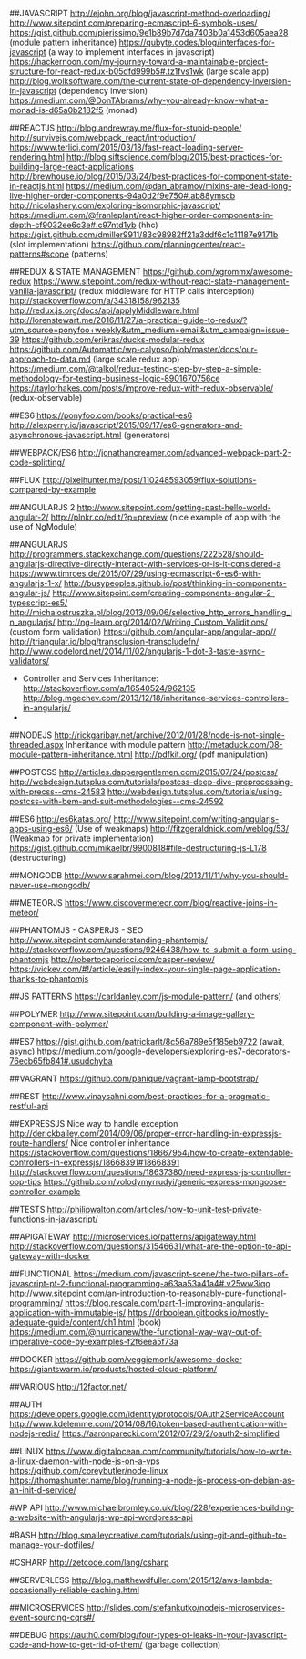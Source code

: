 ##JAVASCRIPT
http://ejohn.org/blog/javascript-method-overloading/
http://www.sitepoint.com/preparing-ecmascript-6-symbols-uses/
https://gist.github.com/pierissimo/9e1b89b7d7da7403b0a1453d605aea28 (module pattern inheritance)
https://qubyte.codes/blog/interfaces-for-javascript (a way to implement interfaces in javascript)
https://hackernoon.com/my-journey-toward-a-maintainable-project-structure-for-react-redux-b05dfd999b5#.tz1fvs1wk (large scale app)
http://blog.wolksoftware.com/the-current-state-of-dependency-inversion-in-javascript (dependency inversion)
https://medium.com/@DonTAbrams/why-you-already-know-what-a-monad-is-d65a0b2182f5 (monad)

##REACTJS
http://blog.andrewray.me/flux-for-stupid-people/
http://survivejs.com/webpack_react/introduction/
https://www.terlici.com/2015/03/18/fast-react-loading-server-rendering.html
http://blog.siftscience.com/blog/2015/best-practices-for-building-large-react-applications
http://brewhouse.io/blog/2015/03/24/best-practices-for-component-state-in-reactjs.html
https://medium.com/@dan_abramov/mixins-are-dead-long-live-higher-order-components-94a0d2f9e750#.ab88ymscb
http://nicolashery.com/exploring-isomorphic-javascript/
https://medium.com/@franleplant/react-higher-order-components-in-depth-cf9032ee6c3e#.c97ntd1yb (hhc)
https://gist.github.com/dmiller9911/83c98982ff21a3ddf6c1c11187e9171b (slot implementation)
https://github.com/planningcenter/react-patterns#scope (patterns)

##REDUX & STATE MANAGEMENT
https://github.com/xgrommx/awesome-redux
https://www.sitepoint.com/redux-without-react-state-management-vanilla-javascript/
(redux middleware for HTTP calls interception)
http://stackoverflow.com/a/34318158/962135 
http://redux.js.org/docs/api/applyMiddleware.html 
http://lorenstewart.me/2016/11/27/a-practical-guide-to-redux/?utm_source=ponyfoo+weekly&utm_medium=email&utm_campaign=issue-39
https://github.com/erikras/ducks-modular-redux 
https://github.com/Automattic/wp-calypso/blob/master/docs/our-approach-to-data.md (large scale redux app)
https://medium.com/@talkol/redux-testing-step-by-step-a-simple-methodology-for-testing-business-logic-8901670756ce
https://taylorhakes.com/posts/improve-redux-with-redux-observable/ (redux-observable)

##ES6
https://ponyfoo.com/books/practical-es6
http://alexperry.io/javascript/2015/09/17/es6-generators-and-asynchronous-javascript.html (generators)

##WEBPACK/ES6
http://jonathancreamer.com/advanced-webpack-part-2-code-splitting/

##FLUX
http://pixelhunter.me/post/110248593059/flux-solutions-compared-by-example

##ANGULARJS 2
http://www.sitepoint.com/getting-past-hello-world-angular-2/
http://plnkr.co/edit/?p=preview (nice example of app with the use of NgModule)

##ANGULARJS
http://programmers.stackexchange.com/questions/222528/should-angularjs-directive-directly-interact-with-services-or-is-it-considered-a
https://www.timroes.de/2015/07/29/using-ecmascript-6-es6-with-angularjs-1-x/
http://busypeoples.github.io/post/thinking-in-components-angular-js/
http://www.sitepoint.com/creating-components-angular-2-typescript-es5/
http://michalostruszka.pl/blog/2013/09/06/selective_http_errors_handling_in_angularjs/
http://ng-learn.org/2014/02/Writing_Custom_Validitions/ (custom form validation)
https://github.com/angular-app/angular-app//
http://triangular.io/blog/transclusion-transcludefn/ 
http://www.codelord.net/2014/11/02/angularjs-1-dot-3-taste-async-validators/
- Controller and Services Inheritance:
http://stackoverflow.com/a/16540524/962135
http://blog.mgechev.com/2013/12/18/inheritance-services-controllers-in-angularjs/
-

##NODEJS
http://rickgaribay.net/archive/2012/01/28/node-is-not-single-threaded.aspx
Inheritance with module pattern
http://metaduck.com/08-module-pattern-inheritance.html
http://pdfkit.org/ (pdf manipulation)

##POSTCSS
http://articles.dappergentlemen.com/2015/07/24/postcss/
http://webdesign.tutsplus.com/tutorials/postcss-deep-dive-preprocessing-with-precss--cms-24583
http://webdesign.tutsplus.com/tutorials/using-postcss-with-bem-and-suit-methodologies--cms-24592

##ES6
http://es6katas.org/
http://www.sitepoint.com/writing-angularjs-apps-using-es6/ (Use of weakmaps)
http://fitzgeraldnick.com/weblog/53/ (Weakmap for private implementation)
https://gist.github.com/mikaelbr/9900818#file-destructuring-js-L178 (destructuring)

##MONGODB
http://www.sarahmei.com/blog/2013/11/11/why-you-should-never-use-mongodb/

##METEORJS
https://www.discovermeteor.com/blog/reactive-joins-in-meteor/

##PHANTOMJS - CASPERJS - SEO
http://www.sitepoint.com/understanding-phantomjs/
http://stackoverflow.com/questions/9246438/how-to-submit-a-form-using-phantomjs
http://robertocaporicci.com/casper-review/
https://vickev.com/#!/article/easily-index-your-single-page-application-thanks-to-phantomjs

##JS PATTERNS
https://carldanley.com/js-module-pattern/ (and others)

##POLYMER
http://www.sitepoint.com/building-a-image-gallery-component-with-polymer/

##ES7
https://gist.github.com/patrickarlt/8c56a789e5f185eb9722 (await, async)
https://medium.com/google-developers/exploring-es7-decorators-76ecb65fb841#.usudchyba

##VAGRANT
https://github.com/panique/vagrant-lamp-bootstrap/

##REST
http://www.vinaysahni.com/best-practices-for-a-pragmatic-restful-api

##EXPRESSJS
Nice way to handle exception
http://derickbailey.com/2014/09/06/proper-error-handling-in-expressjs-route-handlers/
Nice controller inheritance 
https://stackoverflow.com/questions/18667954/how-to-create-extendable-controllers-in-expressjs/18668391#18668391
http://stackoverflow.com/questions/18637380/need-express-js-controller-oop-tips
https://github.com/volodymyrrudyi/generic-express-mongoose-controller-example

##TESTS
http://philipwalton.com/articles/how-to-unit-test-private-functions-in-javascript/

##APIGATEWAY
http://microservices.io/patterns/apigateway.html
http://stackoverflow.com/questions/31546631/what-are-the-option-to-api-gateway-with-docker

##FUNCTIONAL
https://medium.com/javascript-scene/the-two-pillars-of-javascript-pt-2-functional-programming-a63aa53a41a4#.v25ww3iqo
http://www.sitepoint.com/an-introduction-to-reasonably-pure-functional-programming/
https://blog.rescale.com/part-1-improving-angularjs-application-with-immutable-js/
https://drboolean.gitbooks.io/mostly-adequate-guide/content/ch1.html (book)
https://medium.com/@hurricanew/the-functional-way-way-out-of-imperative-code-by-examples-f2f6eea5f73a

##DOCKER
https://github.com/veggiemonk/awesome-docker
https://giantswarm.io/products/hosted-cloud-platform/

##VARIOUS
http://12factor.net/

##AUTH
https://developers.google.com/identity/protocols/OAuth2ServiceAccount
http://www.kdelemme.com/2014/08/16/token-based-authentication-with-nodejs-redis/
https://aaronparecki.com/2012/07/29/2/oauth2-simplified

##LINUX
https://www.digitalocean.com/community/tutorials/how-to-write-a-linux-daemon-with-node-js-on-a-vps
https://github.com/coreybutler/node-linux
https://thomashunter.name/blog/running-a-node-js-process-on-debian-as-an-init-d-service/

#WP API
http://www.michaelbromley.co.uk/blog/228/experiences-building-a-website-with-angularjs-wp-api-wordpress-api

#BASH
http://blog.smalleycreative.com/tutorials/using-git-and-github-to-manage-your-dotfiles/

#CSHARP
http://zetcode.com/lang/csharp

##SERVERLESS
http://blog.matthewdfuller.com/2015/12/aws-lambda-occasionally-reliable-caching.html

##MICROSERVICES
http://slides.com/stefankutko/nodejs-microservices-event-sourcing-cqrs#/

##DEBUG
https://auth0.com/blog/four-types-of-leaks-in-your-javascript-code-and-how-to-get-rid-of-them/ (garbage collection)
